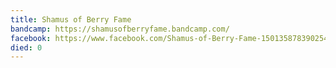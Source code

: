 ```yaml
---
title: Shamus of Berry Fame
bandcamp: https://shamusofberryfame.bandcamp.com/
facebook: https://www.facebook.com/Shamus-of-Berry-Fame-150135878390254/
died: 0
---
```

